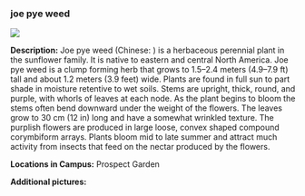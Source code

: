 ### joe pye weed
![](http://www.astro.princeton.edu/~ruixu/fig/JoePyeWeed.jpg)

**Description:** Joe pye weed (Chinese: )  is a herbaceous perennial plant in the sunflower family. It is native to eastern and central North America. Joe pye weed is a clump forming herb that grows to 1.5–2.4 meters (4.9–7.9 ft) tall and about 1.2 meters (3.9 feet) wide. Plants are found in full sun to part shade in moisture retentive to wet soils. Stems are upright, thick, round, and purple, with whorls of leaves at each node. As the plant begins to bloom the stems often bend downward under the weight of the flowers. The leaves grow to 30 cm (12 in) long and have a somewhat wrinkled texture. The purplish flowers are produced in large loose, convex shaped compound corymbiform arrays. Plants bloom mid to late summer and attract much activity from insects that feed on the nectar produced by the flowers.

**Locations in Campus:** Prospect Garden

**Additional pictures:**
